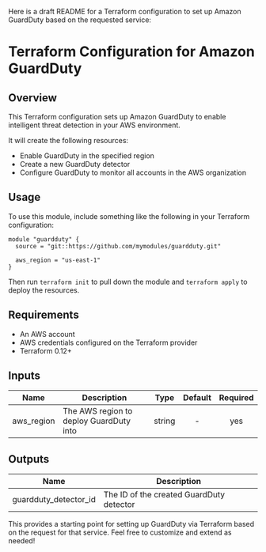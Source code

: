 Here is a draft README for a Terraform configuration to set up Amazon GuardDuty based on the requested service:

# Terraform Configuration for Amazon GuardDuty

## Overview

This Terraform configuration sets up Amazon GuardDuty to enable intelligent threat detection in your AWS environment. 

It will create the following resources:

- Enable GuardDuty in the specified region
- Create a new GuardDuty detector 
- Configure GuardDuty to monitor all accounts in the AWS organization

## Usage

To use this module, include something like the following in your Terraform configuration:

```
module "guardduty" {
  source = "git::https://github.com/mymodules/guardduty.git"
  
  aws_region = "us-east-1"
}
```

Then run `terraform init` to pull down the module and `terraform apply` to deploy the resources.

## Requirements

- An AWS account
- AWS credentials configured on the Terraform provider
- Terraform 0.12+

## Inputs

| Name | Description | Type | Default | Required |
|------|-------------|:----:|:-----:|:-----:|
| aws_region | The AWS region to deploy GuardDuty into | string | - | yes |

## Outputs

| Name | Description |
|------|-------------|
| guardduty_detector_id | The ID of the created GuardDuty detector |


This provides a starting point for setting up GuardDuty via Terraform based on the request for that service. Feel free to customize and extend as needed!